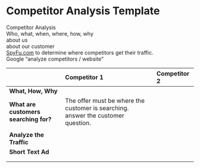 # Competitor Analysis Template

Competitor Analysis  
Who, what, when, where, how, why  
about us  
about our customer  
[SpyFu.com](http://SpyFu.com) to determine where competitors get their traffic.  
Google “analyze competitors / website”

|  | Competitor 1 | Competitor 2 |
| :---- | :---- | :---- |
| **What, How, Why** |  |  |
| **What are customers searching for?** | The offer must be where the customer is searching. answer the customer question. |  |
|  |  |  |
| **Analyze the Traffic** |  |  |
| **Short Text Ad** |  |  |
|  |  |  |
|  |  |  |


